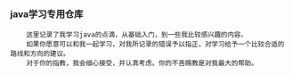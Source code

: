 ### java学习专用仓库
		这里记录了我学习java的点滴，从基础入门，到一些我比较感兴趣的内容。
		如果你愿意可以和我一起学习，对我所记录的错误予以指正，对学习给予一个比较合适的路线和方向的建议。
		对于你的指教，我会细心接受，并认真考虑。你的不吝赐教是对我最大的帮助。
